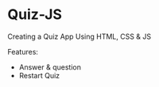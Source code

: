 # Quiz-JS
Creating a Quiz App Using HTML, CSS &amp; JS

Features:
- Answer & question
- Restart Quiz

